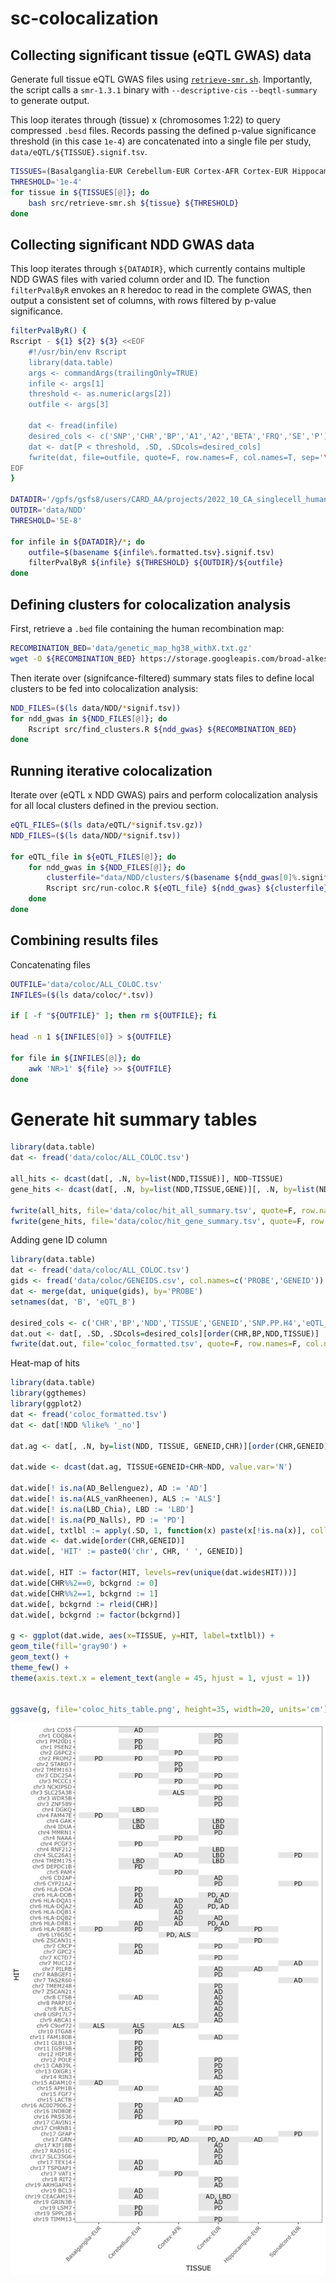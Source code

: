 # sc-colocalization


   
## Collecting significant tissue (eQTL GWAS) data
Generate full tissue eQTL GWAS files using [`retrieve-smr.sh`](src/retrieve-smr.sh). Importantly, the
script calls a `smr-1.3.1` binary with `--descriptive-cis` `--beqtl-summary` to generate output.

This loop iterates through (tissue) x (chromosomes 1:22) to query compressed `.besd` files. Records
passing the defined p-value significance threshold (in this case `1e-4`) are concatenated into a
single file per study, `data/eQTL/${TISSUE}.signif.tsv`.

```bash
TISSUES=(Basalganglia-EUR Cerebellum-EUR Cortex-AFR Cortex-EUR Hippocampus-EUR Spinalcord-EUR)
THRESHOLD='1e-4'
for tissue in ${TISSUES[@]}; do
    bash src/retrieve-smr.sh ${tissue} ${THRESHOLD}
done
```


## Collecting significant NDD GWAS data
This loop iterates through `${DATADIR}`, which currently contains multiple NDD GWAS files with
varied column order and ID. The function `filterPvalByR` envokes an `R` heredoc to read in the
complete GWAS, then output a consistent set of columns, with rows filtered by p-value significance.

```bash
filterPvalByR() {
Rscript - ${1} ${2} ${3} <<EOF
    #!/usr/bin/env Rscript
    library(data.table)
    args <- commandArgs(trailingOnly=TRUE)
    infile <- args[1]
    threshold <- as.numeric(args[2])
    outfile <- args[3]

    dat <- fread(infile)
    desired_cols <- c('SNP','CHR','BP','A1','A2','BETA','FRQ','SE','P')
    dat <- dat[P < threshold, .SD, .SDcols=desired_cols]
    fwrite(dat, file=outfile, quote=F, row.names=F, col.names=T, sep='\t')
EOF
}

DATADIR='/gpfs/gsfs8/users/CARD_AA/projects/2022_10_CA_singlecell_humanbrain/data/final_formatted_sumstats'
OUTDIR='data/NDD'
THRESHOLD='5E-8'

for infile in ${DATADIR}/*; do
    outfile=$(basename ${infile%.formatted.tsv}.signif.tsv)
    filterPvalByR ${infile} ${THRESHOLD} ${OUTDIR}/${outfile}
done
```


## Defining clusters for colocalization analysis

First, retrieve a `.bed` file containing the human recombination map:
```bash
RECOMBINATION_BED='data/genetic_map_hg38_withX.txt.gz'
wget -O ${RECOMBINATION_BED} https://storage.googleapis.com/broad-alkesgroup-public/Eagle/downloads/tables/genetic_map_hg38_withX.txt.gz
```

Then iterate over (signifcance-filtered) summary stats files to define
local clusters to be fed into colocalization analysis:
```bash
NDD_FILES=($(ls data/NDD/*signif.tsv))
for ndd_gwas in ${NDD_FILES[@]}; do
    Rscript src/find_clusters.R ${ndd_gwas} ${RECOMBINATION_BED}
done
```

## Running iterative colocalization
Iterate over (eQTL x NDD GWAS) pairs and perform colocalization analysis
for all local clusters defined in the previou section.
```bash
eQTL_FILES=($(ls data/eQTL/*signif.tsv.gz))
NDD_FILES=($(ls data/NDD/*signif.tsv))

for eQTL_file in ${eQTL_FILES[@]}; do 
    for ndd_gwas in ${NDD_FILES[@]}; do
        clusterfile="data/NDD/clusters/$(basename ${ndd_gwas[0]%.signif.tsv}.clusters_chosen.tsv)"
        Rscript src/run-coloc.R ${eQTL_file} ${ndd_gwas} ${clusterfile}
    done
done
```

## Combining results files
Concatenating files
```bash
OUTFILE='data/coloc/ALL_COLOC.tsv'
INFILES=($(ls data/coloc/*.tsv))

if [ -f "${OUTFILE}" ]; then rm ${OUTFILE}; fi

head -n 1 ${INFILES[0]} > ${OUTFILE}

for file in ${INFILES[@]}; do
    awk 'NR>1' ${file} >> ${OUTFILE}
done
```

# Generate hit summary tables
```R
library(data.table)
dat <- fread('data/coloc/ALL_COLOC.tsv')

all_hits <- dcast(dat[, .N, by=list(NDD,TISSUE)], NDD~TISSUE)
gene_hits <- dcast(dat[, .N, by=list(NDD,TISSUE,GENE)][, .N, by=list(NDD,TISSUE)], NDD~TISSUE)

fwrite(all_hits, file='data/coloc/hit_all_summary.tsv', quote=F, row.names=F, col.names=T, sep='\t')
fwrite(gene_hits, file='data/coloc/hit_gene_summary.tsv', quote=F, row.names=F, col.names=T, sep='\t')
```

Adding gene ID column
```R
library(data.table)
dat <- fread('data/coloc/ALL_COLOC.tsv')
gids <- fread('data/coloc/GENEIDS.csv', col.names=c('PROBE','GENEID'))
dat <- merge(dat, unique(gids), by='PROBE')
setnames(dat, 'B', 'eQTL_B')

desired_cols <- c('CHR','BP','NDD','TISSUE','GENEID','SNP.PP.H4','eQTL_B','PROBE','PROBE_BP','SNP','A1','A2','FREQ')
dat.out <- dat[, .SD, .SDcols=desired_cols][order(CHR,BP,NDD,TISSUE)]
fwrite(dat.out, file='coloc_formatted.tsv', quote=F, row.names=F, col.names=T, sep='\t')
```

Heat-map of hits
```R
library(data.table)
library(ggthemes)
library(ggplot2)
dat <- fread('coloc_formatted.tsv')
dat <- dat[!NDD %like% '_no']

dat.ag <- dat[, .N, by=list(NDD, TISSUE, GENEID,CHR)][order(CHR,GENEID)]

dat.wide <- dcast(dat.ag, TISSUE+GENEID+CHR~NDD, value.var='N')

dat.wide[! is.na(AD_Bellenguez), AD := 'AD']
dat.wide[! is.na(ALS_vanRheenen), ALS := 'ALS']
dat.wide[! is.na(LBD_Chia), LBD := 'LBD']
dat.wide[! is.na(PD_Nalls), PD := 'PD']
dat.wide[, txtlbl := apply(.SD, 1, function(x) paste(x[!is.na(x)], collapse = ", ")), .SDcols=c('PD','AD','ALS','LBD')]
dat.wide <- dat.wide[order(CHR,GENEID)]
dat.wide[, 'HIT' := paste0('chr', CHR, ' ', GENEID)]

dat.wide[, HIT := factor(HIT, levels=rev(unique(dat.wide$HIT)))]
dat.wide[CHR%%2==0, bckgrnd := 0]
dat.wide[CHR%%2==1, bckgrnd := 1]
dat.wide[, bckgrnd := rleid(CHR)]
dat.wide[, bckgrnd := factor(bckgrnd)]

g <- ggplot(dat.wide, aes(x=TISSUE, y=HIT, label=txtlbl)) + 
geom_tile(fill='gray90') +
geom_text() +
theme_few() +
theme(axis.text.x = element_text(angle = 45, hjust = 1, vjust = 1))


ggsave(g, file='coloc_hits_table.png', height=35, width=20, units='cm')
```

![](coloc_hits_table.png)